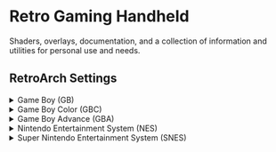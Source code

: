 # Retro Gaming Handheld

Shaders, overlays, documentation, and a collection of information and utilities for personal use and needs.

## RetroArch Settings

<details>
   <summary> Game Boy (GB)</summary>

<img src="assets/final_gb.png" alt="final" style="display: block; margin: 0 auto;">

[raw image](assets/raw_gb.png)

#### CORE
[Gambatte](https://emulation.gametechwiki.com/index.php/Gambatte)

#### OVERLAY
<code style="color : darkseagreen;">[*Quick Menu → On-Screen Overlay*]</code>
- Display Overlay: ON
- Overlay Preset: <code style="color : darkseagreen;">overlays/codiox/default_gbp.cfg</code>
- Overlay Opacity: 1.00
- Auto-Rotate Overlay: OFF
- Auto-Scale Overlay: OFF

#### SHADERS
<code style="color : darkseagreen;">[*Quick Menu → Shaders*]</code>
- Video Shaders: ON
- Load Preset: <code style="color : darkseagreen;">shaders/codiox/GBP-Codiox/gbp-3x.glslp</code>
- Load Passes: 4
- Shader #3: <code style="color : darkseagreen;">shaders/shimmerless/sharp-shimmerless.glslp</code>
- **Apply Changes**
- Save Preset → **Save Content Directory Preset**

#### VIDEO
<code style="color : darkseagreen;">[*Settings → Video → Scaling*]</code>
- Integer Scale: OFF
- Integer Scale Overscale: OFF

#### SAVE CHANGES
<code style="color : gold;">[Quick Menu → Overrides → Save Content Directory Overrides]</code>

</details>



<details>
   <summary> Game Boy Color (GBC)</summary>
  
<img src="assets/final_gbc.png" alt="final" style="display: block; margin: 0 auto;">

[raw image](assets/raw_gbc.png)

#### CORE
[Gambatte](https://emulation.gametechwiki.com/index.php/Gambatte)

#### OVERLAY
<code style="color : darkseagreen;">[*Quick Menu → On-Screen Overlay*]</code>
- Display Overlay: ON
- Overlay Preset: <code style="color : darkseagreen;">overlays/codiox/default_gbc.cfg</code>
- Overlay Opacity: 1.00
- Auto-Rotate Overlay: OFF
- Auto-Scale Overlay: OFF

#### SHADERS
<code style="color : darkseagreen;">[*Quick Menu → Shaders*]</code>
- Video Shaders: ON
- Load Passes: 1
- Shader #0: <code style="color : darkseagreen;">shaders/shimmerless/sharp-shimmerless.glslp</code>
- **Apply Changes**
- Save Preset → **Save Content Directory Preset**

#### VIDEO
<code style="color : darkseagreen;">[*Settings → Video → Scaling*]</code>
- Integer Scale: ON
- Integer Scale Overscale: OFF
- Aspect Ratio: Core provided

#### MISCELLANEOUS
<code style="color : darkseagreen;">[*Quick Menu → Core Options*]</code>

- GB Colorization: GBC
- Color Correction: GBC Only
- Color Correction Mode: Accurate
- Interframe Blending: LCD Ghosting (Accurate)

#### SAVE CHANGES
<code style="color : gold;">[Quick Menu → Overrides → Save Content Directory Overrides]</code>

</details>



<details>
   <summary> Game Boy Advance (GBA)</summary>

<img src="assets/final_gba.png" alt="final" style="display: block; margin: 0 auto;">

[raw image](assets/raw_gba.png)

#### CORE
[gpSP](https://emulation.gametechwiki.com/index.php/GpSP)

#### OVERLAY
<code style="color : darkseagreen;">[*Quick Menu → On-Screen Overlay*]</code>
- Display Overlay: ON
- Overlay Preset: <code style="color : darkseagreen;">overlays/perfect_overlays/GBA/Perfect_GBA.cfg</code>
- Overlay Opacity: 1.00
- Auto-Rotate Overlay: OFF
- Auto-Scale Overlay: OFF

#### SHADERS
<code style="color : darkseagreen;">[*Quick Menu → Shaders*]</code>
- Video Shaders: ON
- Load Passes: 1
- Shader #0: <code style="color : darkseagreen;">shaders/shimmerless/sharp-shimmerless.glslp</code>
- **Apply Changes**
- Save Preset → **Save Core Preset**

#### VIDEO
<code style="color : darkseagreen;">[*Settings → Video → Scaling*]</code>
- Integer Scale: OFF
- Integer Scale Overscale: OFF
- Aspect Ratio: Custom
- Custom Aspect Ratio (X Position): 0
- Custom Aspect Ratio (Y Position): 0
- Custom Aspect Ratio (Width): 640
- Custom Aspect Ratio (height): 427

#### MISCELLANEOUS
<code style="color : darkseagreen;">[*Quick Menu → Core Options*]</code>
- BIOS: Auto select
- Boot mode: Boot to BIOS
- RTC support: ON
- Color Correction: ON
- Interframe Blending: ON

#### SAVE CHANGES
<code style="color : gold;">[Quick Menu → Overrides → Save Core Overrides]</code>

</details>



<details>
   <summary> Nintendo Entertainment System (NES)</summary>

<img src="assets/final_nes.png" alt="final" style="display: block; margin: 0 auto;">

[raw image](assets/raw_nes.png)

#### CORE
[FCEUmm](https://emulation.gametechwiki.com/index.php/FCEUX) (FCE Ultra "mappers modified")

#### OVERLAY
<code style="color : darkseagreen;">[*Quick Menu → On-Screen Overlay*]</code>
- Display Overlay: ON
- Overlay Preset: <code style="color : darkseagreen;">overlays/perfect_overlays/CRT/Perfect_CRT.cfg</code>
- Overlay Opacity: 1.00
- Auto-Rotate Overlay: OFF
- Auto-Scale Overlay: OFF

#### SHADERS
<code style="color : darkseagreen;">[*Quick Menu → Shaders*]</code>
- Video Shaders: ON
- Load Passes: 1
- Shader #0: <code style="color : darkseagreen;">shaders/shimmerless/sharp-shimmerless.glslp</code>
- **Apply Changes**
- Save Preset → **Save Core Preset**

#### VIDEO
<code style="color : darkseagreen;">[*Settings → Video → Scaling*]</code>
- Integer Scale: OFF
- Integer Scale Overscale: OFF
- Aspect Ratio: 4:3

#### MISCELLANEOUS
<code style="color : darkseagreen;">[*Quick Menu → Core Options*]</code>
- Aspect Ratio: 4:3
- Crop Horizontal Left Overscan: 8
- Crop Horizontal Right Overscan: 0
- Crop Vertical Top Overscan: 0
- Crop Vertical Bottom Overscan: 0

#### SAVE CHANGES
<code style="color : gold;">[Quick Menu → Overrides → Save Core Overrides]</code>
</details>



<details>
   <summary> Super Nintendo Entertainment System (SNES)</summary>

<img src="assets/final_snes.png" alt="final" style="display: block; margin: 0 auto;">

[raw image](assets/raw_snes.png)

#### CORE
[Snes9x](https://emulation.gametechwiki.com/index.php/Snes9x)

#### OVERLAY
<code style="color : darkseagreen;">[*Quick Menu → On-Screen Overlay*]</code>
- Display Overlay: ON
- Overlay Preset: <code style="color : darkseagreen;">overlays/perfect_overlays/CRT/Perfect_CRT.cfg</code>
- Overlay Opacity: 1.00
- Auto-Rotate Overlay: OFF
- Auto-Scale Overlay: OFF

#### SHADERS
<code style="color : darkseagreen;">[*Quick Menu → Shaders*]</code>
- Video Shaders: ON
- Load Passes: 1
- Shader #0: <code style="color : darkseagreen;">shaders/shimmerless/sharp-shimmerless.glslp</code>
- **Apply Changes**
- Save Preset → **Save Core Preset**

#### VIDEO
<code style="color : darkseagreen;">[*Settings → Video → Scaling*]</code>
- Integer Scale: OFF
- Integer Scale Overscale: OFF
- Aspect Ratio: 4:3

#### MISCELLANEOUS
<code style="color : darkseagreen;">[*Quick Menu → Core Options*]</code>
- Preferred Aspect Ratio: 4:3
- Crop Overscan: OFF


#### SAVE CHANGES
<code style="color : gold;">[Quick Menu → Overrides → Save Core Overrides]</code>

</details>
